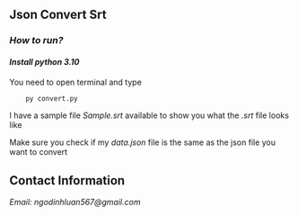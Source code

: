 ﻿## Json Convert Srt

### _How to run?_
#### _Install python 3.10_
You need to open terminal and type 
````html
    py convert.py
````
I have a sample file _Sample.srt_ available to show you what the _.srt_ file looks like

Make sure you check if my _data.json_ file is the same as the json file you want to convert

## Contact Information

_Email: ngodinhluan567@gmail.com_
